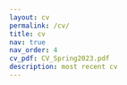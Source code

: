 ```yaml
---
layout: cv
permalink: /cv/
title: cv
nav: true
nav_order: 4
cv_pdf: CV_Spring2023.pdf
description: most recent cv
---
```

